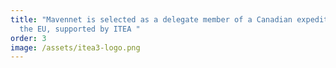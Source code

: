 ```yaml
---
title: "Mavennet is selected as a delegate member of a Canadian expedition to
  the EU, supported by ITEA "
order: 3
image: /assets/itea3-logo.png
---
```


